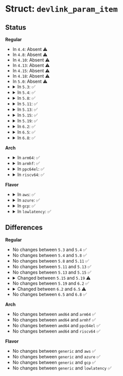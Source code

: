# Struct: <code>devlink_param_item</code>

## Status
<b>Regular</b>
<ul>
<li>
In <code>4.4</code>: Absent ⚠️
</li>
<li>
In <code>4.8</code>: Absent ⚠️
</li>
<li>
In <code>4.10</code>: Absent ⚠️
</li>
<li>
In <code>4.13</code>: Absent ⚠️
</li>
<li>
In <code>4.15</code>: Absent ⚠️
</li>
<li>
In <code>4.18</code>: Absent ⚠️
</li>
<li>
In <code>5.0</code>: Absent ⚠️
</li>
<li>
<details>
<summary>In <code>5.3</code>: ✅</summary>

```c
struct devlink_param_item {
    struct list_head list;
    const struct devlink_param *param;
    union devlink_param_value driverinit_value;
    bool driverinit_value_valid;
    bool published;
};
```
</details>
</li>
<li>
<details>
<summary>In <code>5.4</code>: ✅</summary>

```c
struct devlink_param_item {
    struct list_head list;
    const struct devlink_param *param;
    union devlink_param_value driverinit_value;
    bool driverinit_value_valid;
    bool published;
};
```
</details>
</li>
<li>
<details>
<summary>In <code>5.8</code>: ✅</summary>

```c
struct devlink_param_item {
    struct list_head list;
    const struct devlink_param *param;
    union devlink_param_value driverinit_value;
    bool driverinit_value_valid;
    bool published;
};
```
</details>
</li>
<li>
<details>
<summary>In <code>5.11</code>: ✅</summary>

```c
struct devlink_param_item {
    struct list_head list;
    const struct devlink_param *param;
    union devlink_param_value driverinit_value;
    bool driverinit_value_valid;
    bool published;
};
```
</details>
</li>
<li>
<details>
<summary>In <code>5.13</code>: ✅</summary>

```c
struct devlink_param_item {
    struct list_head list;
    const struct devlink_param *param;
    union devlink_param_value driverinit_value;
    bool driverinit_value_valid;
    bool published;
};
```
</details>
</li>
<li>
<details>
<summary>In <code>5.15</code>: ✅</summary>

```c
struct devlink_param_item {
    struct list_head list;
    const struct devlink_param *param;
    union devlink_param_value driverinit_value;
    bool driverinit_value_valid;
    bool published;
};
```
</details>
</li>
<li>
<details>
<summary>In <code>5.19</code>: ✅</summary>

```c
struct devlink_param_item {
    struct list_head list;
    const struct devlink_param *param;
    union devlink_param_value driverinit_value;
    bool driverinit_value_valid;
};
```
</details>
</li>
<li>
<details>
<summary>In <code>6.2</code>: ✅</summary>

```c
struct devlink_param_item {
    struct list_head list;
    const struct devlink_param *param;
    union devlink_param_value driverinit_value;
    bool driverinit_value_valid;
};
```
</details>
</li>
<li>
<details>
<summary>In <code>6.5</code>: ✅</summary>

```c
struct devlink_param_item {
    struct list_head list;
    const struct devlink_param *param;
    union devlink_param_value driverinit_value;
    bool driverinit_value_valid;
    union devlink_param_value driverinit_value_new;
    bool driverinit_value_new_valid;
};
```
</details>
</li>
<li>
<details>
<summary>In <code>6.8</code>: ✅</summary>

```c
struct devlink_param_item {
    struct list_head list;
    const struct devlink_param *param;
    union devlink_param_value driverinit_value;
    bool driverinit_value_valid;
    union devlink_param_value driverinit_value_new;
    bool driverinit_value_new_valid;
};
```
</details>
</li>
</ul>
<b>Arch</b>
<ul>
<li>
<details>
<summary>In <code>arm64</code>: ✅</summary>

```c
struct devlink_param_item {
    struct list_head list;
    const struct devlink_param *param;
    union devlink_param_value driverinit_value;
    bool driverinit_value_valid;
    bool published;
};
```
</details>
</li>
<li>
<details>
<summary>In <code>armhf</code>: ✅</summary>

```c
struct devlink_param_item {
    struct list_head list;
    const struct devlink_param *param;
    union devlink_param_value driverinit_value;
    bool driverinit_value_valid;
    bool published;
};
```
</details>
</li>
<li>
<details>
<summary>In <code>ppc64el</code>: ✅</summary>

```c
struct devlink_param_item {
    struct list_head list;
    const struct devlink_param *param;
    union devlink_param_value driverinit_value;
    bool driverinit_value_valid;
    bool published;
};
```
</details>
</li>
<li>
<details>
<summary>In <code>riscv64</code>: ✅</summary>

```c
struct devlink_param_item {
    struct list_head list;
    const struct devlink_param *param;
    union devlink_param_value driverinit_value;
    bool driverinit_value_valid;
    bool published;
};
```
</details>
</li>
</ul>
<b>Flavor</b>
<ul>
<li>
<details>
<summary>In <code>aws</code>: ✅</summary>

```c
struct devlink_param_item {
    struct list_head list;
    const struct devlink_param *param;
    union devlink_param_value driverinit_value;
    bool driverinit_value_valid;
    bool published;
};
```
</details>
</li>
<li>
<details>
<summary>In <code>azure</code>: ✅</summary>

```c
struct devlink_param_item {
    struct list_head list;
    const struct devlink_param *param;
    union devlink_param_value driverinit_value;
    bool driverinit_value_valid;
    bool published;
};
```
</details>
</li>
<li>
<details>
<summary>In <code>gcp</code>: ✅</summary>

```c
struct devlink_param_item {
    struct list_head list;
    const struct devlink_param *param;
    union devlink_param_value driverinit_value;
    bool driverinit_value_valid;
    bool published;
};
```
</details>
</li>
<li>
<details>
<summary>In <code>lowlatency</code>: ✅</summary>

```c
struct devlink_param_item {
    struct list_head list;
    const struct devlink_param *param;
    union devlink_param_value driverinit_value;
    bool driverinit_value_valid;
    bool published;
};
```
</details>
</li>
</ul>

## Differences
<b>Regular</b>
<ul>
<li>
No changes between <code>5.3</code> and <code>5.4</code> ✅
</li>
<li>
No changes between <code>5.4</code> and <code>5.8</code> ✅
</li>
<li>
No changes between <code>5.8</code> and <code>5.11</code> ✅
</li>
<li>
No changes between <code>5.11</code> and <code>5.13</code> ✅
</li>
<li>
No changes between <code>5.13</code> and <code>5.15</code> ✅
</li>
<li>
<details>
<summary>Changed between <code>5.15</code> and <code>5.19</code> ⚠️</summary>
<ul>
<li>
<b>Field removed. </b>
<code>bool published</code>
</li>
</ul>
</details>
</li>
<li>
No changes between <code>5.19</code> and <code>6.2</code> ✅
</li>
<li>
<details>
<summary>Changed between <code>6.2</code> and <code>6.5</code> ⚠️</summary>
<ul>
<li>
<b>Field added. </b>
<code>union devlink_param_value driverinit_value_new</code>
</li>
<li>
<b>Field added. </b>
<code>bool driverinit_value_new_valid</code>
</li>
</ul>
</details>
</li>
<li>
No changes between <code>6.5</code> and <code>6.8</code> ✅
</li>
</ul>
<b>Arch</b>
<ul>
<li>
No changes between <code>amd64</code> and <code>arm64</code> ✅
</li>
<li>
No changes between <code>amd64</code> and <code>armhf</code> ✅
</li>
<li>
No changes between <code>amd64</code> and <code>ppc64el</code> ✅
</li>
<li>
No changes between <code>amd64</code> and <code>riscv64</code> ✅
</li>
</ul>
<b>Flavor</b>
<ul>
<li>
No changes between <code>generic</code> and <code>aws</code> ✅
</li>
<li>
No changes between <code>generic</code> and <code>azure</code> ✅
</li>
<li>
No changes between <code>generic</code> and <code>gcp</code> ✅
</li>
<li>
No changes between <code>generic</code> and <code>lowlatency</code> ✅
</li>
</ul>
